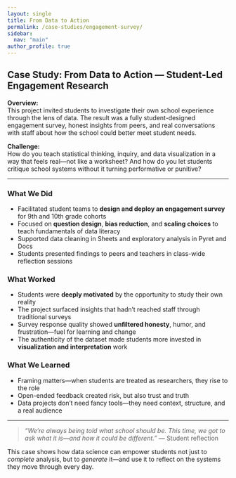 ```yaml
---
layout: single
title: From Data to Action
permalink: /case-studies/engagement-survey/
sidebar:
  nav: "main"
author_profile: true
---
```


## Case Study: From Data to Action — Student-Led Engagement Research

**Overview:**  
This project invited students to investigate their own school experience through the lens of data. The result was a fully student-designed engagement survey, honest insights from peers, and real conversations with staff about how the school could better meet student needs.

**Challenge:**  
How do you teach statistical thinking, inquiry, and data visualization in a way that feels real—not like a worksheet? And how do you let students critique school systems without it turning performative or punitive?

---

### What We Did
- Facilitated student teams to **design and deploy an engagement survey** for 9th and 10th grade cohorts
- Focused on **question design**, **bias reduction**, and **scaling choices** to teach fundamentals of data literacy
- Supported data cleaning in Sheets and exploratory analysis in Pyret and Docs
- Students presented findings to peers and teachers in class-wide reflection sessions

### What Worked
- Students were **deeply motivated** by the opportunity to study their own reality
- The project surfaced insights that hadn’t reached staff through traditional surveys
- Survey response quality showed **unfiltered honesty**, humor, and frustration—fuel for learning and change
- The authenticity of the dataset made students more invested in **visualization and interpretation** work

### What We Learned
- Framing matters—when students are treated as researchers, they rise to the role
- Open-ended feedback created risk, but also trust and truth
- Data projects don’t need fancy tools—they need context, structure, and a real audience

---

> _“We’re always being told what school should be. This time, we got to ask what it is—and how it could be different.”_ — Student reflection

This case shows how data science can empower students not just to *complete* analysis, but to *generate* it—and use it to reflect on the systems they move through every day.
